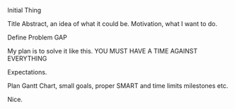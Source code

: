 
Initial Thing

Title
Abstract, an idea of what it could be.
Motivation, what I want to do.

Define Problem
GAP

My plan is to solve it like this. YOU MUST HAVE A TIME AGAINST EVERYTHING

Expectations.

Plan
Gantt Chart, small goals, proper SMART and time limits milestones etc.

Nice.

